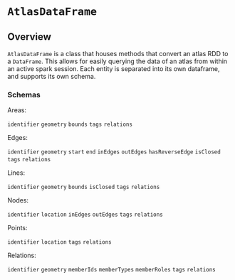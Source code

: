 # `AtlasDataFrame`
## Overview
`AtlasDataFrame` is a class that houses methods that convert an atlas RDD to a `DataFrame`. This allows for easily querying the data of an atlas from within an active spark session. Each entity is separated into its own dataframe, and supports its own schema.

### Schemas

Areas:

`identifier` `geometry` `bounds` `tags` `relations`

Edges:

`identifier` `geometry` `start` `end` `inEdges` `outEdges` `hasReverseEdge` `isClosed` `tags` `relations`

Lines:

`identifier` `geometry` `bounds` `isClosed` `tags` `relations`

Nodes:

`identifier` `location` `inEdges` `outEdges` `tags` `relations`

Points:

`identifier` `location` `tags` `relations`

Relations:

`identifier` `geometry` `memberIds` `memberTypes` `memberRoles` `tags` `relations`